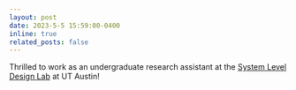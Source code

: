 ```yaml
---
layout: post
date: 2023-5-5 15:59:00-0400
inline: true
related_posts: false
---
```


Thrilled to work as an undergraduate research assistant at the [System Level Design Lab](https://radum.ece.utexas.edu/) at UT Austin!
